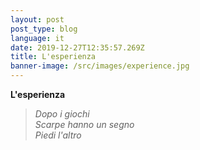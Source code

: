 ```yaml
---
layout: post
post_type: blog
language: it
date: 2019-12-27T12:35:57.269Z
title: L'esperienza
banner-image: /src/images/experience.jpg
---
```

__L'esperienza__
> _Dopo i giochi_\
> _Scarpe hanno un segno_\
> _Piedi l'altro_

